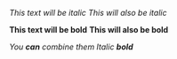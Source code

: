 *This text will be italic*
_This will also be italic_

**This text will be bold**
__This will also be bold__

_You **can** combine them_
*Italic **bold***

